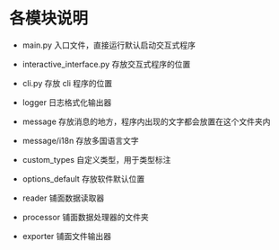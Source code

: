 # 各模块说明

- main.py 入口文件，直接运行默认启动交互式程序
- interactive_interface.py 存放交互式程序的位置
- cli.py 存放 cli 程序的位置

- logger 日志格式化输出器
- message 存放消息的地方，程序内出现的文字都会放置在这个文件夹内
- message/i18n 存放多国语言文字
- custom_types 自定义类型，用于类型标注
- options_default 存放软件默认位置

- reader 铺面数据读取器
- processor 铺面数据处理器的文件夹
- exporter 铺面文件输出器
